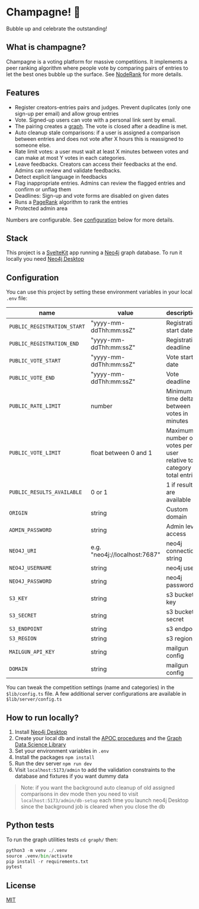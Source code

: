 # Champagne! 🍾

Bubble up and celebrate the outstanding!

## What is champagne?

Champagne is a voting platform for massive competitions. It implements a peer ranking algorithm where people vote by comparing pairs of entries to let the best ones bubble up the surface. See [NodeRank](https://github.com/fcrozatier/NodeRank) for more details.

## Features

- Register creators-entries pairs and judges. Prevent duplicates (only one sign-up per email) and allow group entries
- Vote. Signed-up users can vote with a personal link sent by email.
- The pairing creates a [graph](https://github.com/fcrozatier/NodeRank#principles). The vote is closed after a deadline is met.
- Auto cleanup stale comparisons: if a user is assigned a comparison between entries and does not vote after X hours this is reassigned to someone else.
- Rate limit votes: a user must wait at least X minutes between votes and can make at most Y votes in each categories.
- Leave feedbacks. Creators can access their feedbacks at the end. Admins can review and validate feedbacks.
- Detect explicit language in feedbacks
- Flag inappropriate entries. Admins can review the flagged entries and confirm or unflag them
- Deadlines: Sign-up and vote forms are disabled on given dates
- Runs a [PageRank](https://en.wikipedia.org/wiki/PageRank) algorithm to rank the entries
- Protected admin area

Numbers are configurable. See [configuration](#configuration) below for more details.

## Stack

This project is a [SvelteKit](https://kit.svelte.dev/) app running a [Neo4j](https://neo4j.com/) graph database. To run it locally you need [Neo4j Desktop](https://neo4j.com/developer/neo4j-desktop/?ref=product)

## Configuration

You can use this project by setting these environment variables in your local `.env` file:

| name                        | value                         | description                                                           |
| --------------------------- | ----------------------------- | --------------------------------------------------------------------- |
| `PUBLIC_REGISTRATION_START` | "yyyy-mm-ddThh:mm:ssZ"        | Registration start date                                               |
| `PUBLIC_REGISTRATION_END`   | "yyyy-mm-ddThh:mm:ssZ"        | Registration deadline                                                 |
| `PUBLIC_VOTE_START`         | "yyyy-mm-ddThh:mm:ssZ"        | Vote start date                                                       |
| `PUBLIC_VOTE_END`           | "yyyy-mm-ddThh:mm:ssZ"        | Vote deadline                                                         |
| `PUBLIC_RATE_LIMIT`         | number                        | Minimum time delta between votes in minutes                           |
| `PUBLIC_VOTE_LIMIT`         | float between 0 and 1         | Maximum number of votes per user relative to a category total entries |
| `PUBLIC_RESULTS_AVAILABLE`  | 0 or 1                        | 1 if results are available                                            |
| `ORIGIN`                    | string                        | Custom domain                                                         |
| `ADMIN_PASSWORD`            | string                        | Admin level access                                                    |
| `NEO4J_URI`                 | e.g. "neo4j://localhost:7687" | neo4j connection string                                               |
| `NEO4J_USERNAME`            | string                        | neo4j user                                                            |
| `NEO4J_PASSWORD`            | string                        | neo4j password                                                        |
| `S3_KEY`                    | string                        | s3 bucket key                                                         |
| `S3_SECRET`                 | string                        | s3 bucket secret                                                      |
| `S3_ENDPOINT`               | string                        | s3 endpoint                                                           |
| `S3_REGION`                 | string                        | s3 region                                                             |
| `MAILGUN_API_KEY`           | string                        | mailgun config                                                        |
| `DOMAIN`                    | string                        | mailgun config                                                        |

You can tweak the competition settings (name and categories) in the `$lib/config.ts` file. A few additional server configurations are available in `$lib/server/config.ts`

## How to run locally?

1. Install [Neo4j Desktop](https://neo4j.com/developer/neo4j-desktop/?ref=product)
1. Create your local db and install the [APOC procedures](https://neo4j.com/docs/apoc/5/installation/#apoc) and the [Graph Data Science Library](https://neo4j.com/docs/graph-data-science/current/installation/neo4j-desktop/)
1. Set your environment variables in `.env`
1. Install the packages `npm install`
1. Run the dev server `npm run dev`
1. Visit `localhost:5173/admin` to add the validation constraints to the database and fixtures if you want dummy data

> Note: if you want the background auto cleanup of old assigned comparisons in dev mode then you need to visit `localhost:5173/admin/db-setup` each time you launch neo4j Desktop since the background job is cleared when you close the db


## Python tests

To run the graph utilities tests `cd graph/` then:

```py
python3 -m venv ./.venv
source .venv/bin/activate
pip install -r requirements.txt
pytest
```

## License

[MIT](/LICENSE)
